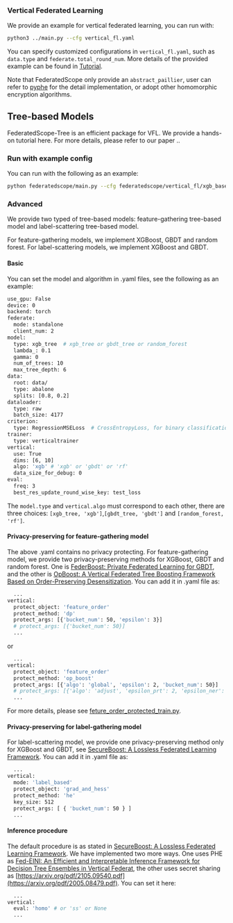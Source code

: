### Vertical Federated Learning

We provide an example for vertical federated learning, you can run with:
```bash
python3 ../main.py --cfg vertical_fl.yaml
```

You can specify customized configurations in `vertical_fl.yaml`, such as `data.type` and `federate.total_round_num`. 
More details of the provided example can be found in [Tutorial](https://federatedscope.io/docs/cross-silo/).

Note that FederatedScope only provide an `abstract_paillier`, user can refer to [pyphe](https://github.com/data61/python-paillier/blob/master/phe/paillier.py) for the detail implementation, or adopt other homomorphic encryption algorithms.

## Tree-based Models
FederatedScope-Tree is an efficient package for VFL. We provide a hands-on tutorial here. For more details, please refer to our paper ..

### Run with example config
You can run with the following as an example:
```bash
python federatedscope/main.py --cfg federatedscope/vertical_fl/xgb_base/baseline/xgb_base_on_abalone.yaml
```
### Advanced
We provide two typed of tree-based models: feature-gathering tree-based model and label-scattering tree-based model. 

For feature-gathering models, we implement XGBoost, GBDT and random forest. For label-scattering models, we implement XGBoost and GBDT.

#### Basic
You can set the model and algorithm in .yaml files, see the following as an example:
```bash
use_gpu: False
device: 0
backend: torch
federate:
  mode: standalone
  client_num: 2
model:
  type: xgb_tree  # xgb_tree or gbdt_tree or random_forest
  lambda_: 0.1
  gamma: 0
  num_of_trees: 10
  max_tree_depth: 6
data:
  root: data/
  type: abalone
  splits: [0.8, 0.2]
dataloader:
  type: raw
  batch_size: 4177
criterion:
  type: RegressionMSELoss  # CrossEntropyLoss, for binary classification
trainer:
  type: verticaltrainer
vertical:
  use: True
  dims: [6, 10]
  algo: 'xgb' # 'xgb' or 'gbdt' or 'rf'
  data_size_for_debug: 0
eval:
  freq: 3
  best_res_update_round_wise_key: test_loss
  ```
The ```model.type``` and ```vertical.algo``` must correspond to each other, there are three choices: ```[xgb_tree, 'xgb']```,```[gbdt_tree, 'gbdt']``` and ```[random_forest, 'rf']```.

#### Privacy-preserving for feature-gathering model
The above .yaml contains no privacy protecting. For feature-gathering model, we provide two privacy-preserving methods for XGBoost, GBDT and random forest. One is [FederBoost: Private Federated Learning for
GBDT](https://arxiv.org/pdf/2011.02796.pdf), and the other is [OpBoost: A Vertical Federated Tree Boosting Framework Based
on Order-Preserving Desensitization](https://arxiv.org/pdf/2210.01318.pdf). You can add it in .yaml file as:
```bash
  ...
vertical:
  protect_object: 'feature_order'
  protect_method: 'dp'
  protect_args: [{'bucket_num': 50, 'epsilon': 3}]
  # protect_args: [{'bucket_num': 50}]
  ...  
``` 
or 
```bash
  ...
vertical:
  protect_object: 'feature_order'
  protect_method: 'op_boost'
  protect_args: [{'algo': 'global', 'epsilon': 2, 'bucket_num': 50}]
  # protect_args: [{'algo': 'adjust', 'epsilon_prt': 2, 'epsilon_ner': 2, 'partition_num': 50}]
  ...
```
For more details, please see [feture_order_protected_train.py](https://github.com/alibaba/FederatedScope/blob/master/federatedscope/vertical_fl/trainer/feature_order_protected_trainer.py).

#### Privacy-preserving for label-gathering model
For label-scattering model, we provide one privacy-preserving method only for XGBoost and GBDT, see [SecureBoost: A Lossless Federated Learning
Framework](https://arxiv.org/pdf/1901.08755.pdf). You can add it in .yaml file as: 
```bash
  ...
vertical:
  mode: 'label_based'
  protect_object: 'grad_and_hess'
  protect_method: 'he'
  key_size: 512
  protect_args: [ { 'bucket_num': 50 } ]
  ...  
``` 

#### Inference procedure
The default procedure is as stated in [SecureBoost: A Lossless Federated Learning
Framework](https://arxiv.org/pdf/1901.08755.pdf). We have implemented two more ways. One uses PHE as [Fed-EINI: An Efficient and Interpretable Inference Framework for Decision Tree Ensembles in Vertical Federat](https://arxiv.org/pdf/2105.09540.pdf), the other uses secret sharing as [https://arxiv.org/pdf/2105.09540.pdf](https://arxiv.org/pdf/2005.08479.pdf). You can set it here:
```bash
  ...
vertical:
  eval: 'homo' # or 'ss' or None 
  ...
```

